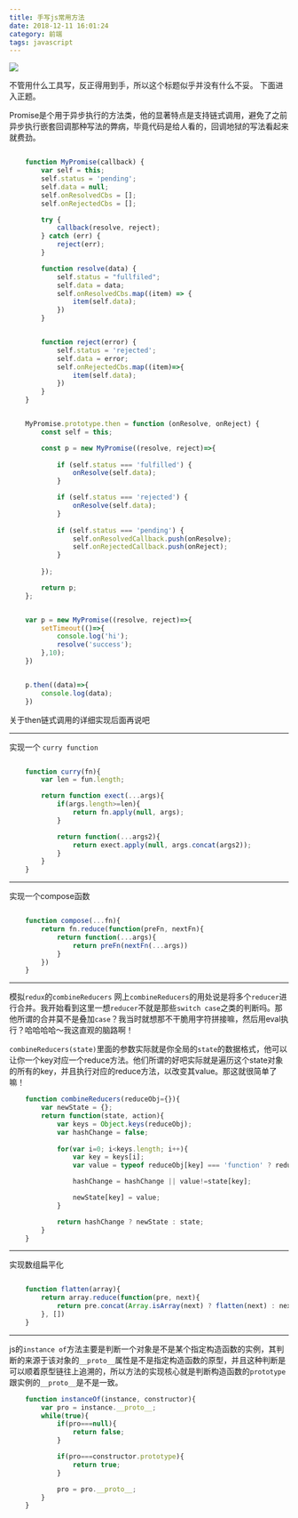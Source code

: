 ```yaml
---
title: 手写js常用方法
date: 2018-12-11 16:01:24
category: 前端
tags: javascript
---
```


![](https://images.unsplash.com/photo-1500100586562-f75ff6540087?ixlib=rb-1.2.1&auto=format&fit=crop&w=1200&q=10)
<!--more-->

不管用什么工具写，反正得用到手，所以这个标题似乎并没有什么不妥。
下面进入正题。

Promise是个用于异步执行的方法类，他的显著特点是支持链式调用，避免了之前异步执行嵌套回调那种写法的弊病，毕竟代码是给人看的，回调地狱的写法看起来就费劲。

```javascript

    function MyPromise(callback) {
        var self = this;
        self.status = 'pending';
        self.data = null;
        self.onResolvedCbs = [];
        self.onRejectedCbs = [];

        try {
            callback(resolve, reject);
        } catch (err) {
            reject(err);
        }

        function resolve(data) {
            self.status = "fullfiled";
            self.data = data;
            self.onResolvedCbs.map((item) => {
                item(self.data);
            })
        }


        function reject(error) {
            self.status = 'rejected';
            self.data = error;
            self.onRejectedCbs.map((item)=>{
                item(self.data);
            })
        }
    }


    MyPromise.prototype.then = function (onResolve, onReject) {
        const self = this;

        const p = new MyPromise((resolve, reject)=>{
            
            if (self.status === 'fulfilled') {
                onResolve(self.data);
            }

            if (self.status === 'rejected') {
                onResolve(self.data);
            }
        
            if (self.status === 'pending') {
                self.onResolvedCallback.push(onResolve);
                self.onRejectedCallback.push(onReject);
            }
        
        });

        return p;
    };


    var p = new MyPromise((resolve, reject)=>{
        setTimeout(()=>{
            console.log('hi');
            resolve('success');
        },10);
    })


    p.then((data)=>{
        console.log(data);
    })

```

关于then链式调用的详细实现后面再说吧

---

实现一个 `curry function`


```javascript

    function curry(fn){
        var len = fun.length;

        return function exect(...args){
            if(args.length>=len){
                return fn.apply(null, args);
            }

            return function(...args2){
                return exect.apply(null, args.concat(args2));
            }
        }
    }

```
---

实现一个compose函数

```javascript

    function compose(...fn){
        return fn.reduce(function(preFn, nextFn){
            return function(...args){
                return preFn(nextFn(...args))
            }
        })
    }

```
---

模拟`redux`的`combineReducers`
网上`combineReducers`的用处说是将多个`reducer`进行合并。我开始看到这里一想`reducer`不就是那些`switch case`之类的判断吗。那他所谓的合并莫不是叠加`case`？我当时就想那不干脆用字符拼接嘛，然后用eval执行？哈哈哈哈～我这直观的脑路啊！

`combineReducers(state)`里面的参数实际就是你全局的`state`的数据格式，他可以让你一个key对应一个reduce方法。他们所谓的好吧实际就是遍历这个state对象的所有的key，并且执行对应的reduce方法，以改变其value。那这就很简单了嘛！

```javascript
    function combineReducers(reduceObj={}){
        var newState = {};
        return function(state, action){
            var keys = Object.keys(reduceObj);
            var hashChange = false;
            
            for(var i=0; i<keys.length; i++){
                var key = keys[i];
                var value = typeof reduceObj[key] === 'function' ? reduceObj[key](state[key], action) : reduceObj[key];

                hashChange = hashChange || value!=state[key];

                newState[key] = value;
            }

            return hashChange ? newState : state;
        }
    }
```
---

实现数组扁平化

```javascript

    function flatten(array){
        return array.reduce(function(pre, next){
            return pre.concat(Array.isArray(next) ? flatten(next) : next )
        }, [])
    }

```
---

js的`instance of`方法主要是判断一个对象是不是某个指定构造函数的实例，其判断的来源于该对象的`__proto__`属性是不是指定构造函数的原型，并且这种判断是可以顺着原型链往上追溯的，所以方法的实现核心就是判断构造函数的`prototype`跟实例的`__proto__`是不是一致。

```javascript
    function instanceOf(instance, constructor){
        var pro = instance.__proto__;
        while(true){
            if(pro===null){
                return false;
            }

            if(pro===constructor.prototype){
                return true;
            }

            pro = pro.__proto__;
        }
    }
```
